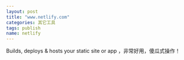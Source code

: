 ```yaml
---
layout: post
title: "www.netlify.com"
categories: 其它工具
tags: publish
name: netlify
---
```


Builds, deploys & hosts your static site<!--break--> or app ，非常好用，傻瓜式操作！
